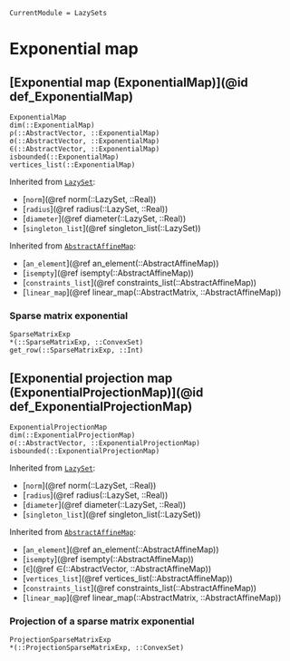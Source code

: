 ```@meta
CurrentModule = LazySets
```

# Exponential map

## [Exponential map (ExponentialMap)](@id def_ExponentialMap)

```@docs
ExponentialMap
dim(::ExponentialMap)
ρ(::AbstractVector, ::ExponentialMap)
σ(::AbstractVector, ::ExponentialMap)
∈(::AbstractVector, ::ExponentialMap)
isbounded(::ExponentialMap)
vertices_list(::ExponentialMap)
```
Inherited from [`LazySet`](@ref):
* [`norm`](@ref norm(::LazySet, ::Real))
* [`radius`](@ref radius(::LazySet, ::Real))
* [`diameter`](@ref diameter(::LazySet, ::Real))
* [`singleton_list`](@ref singleton_list(::LazySet))

Inherited from [`AbstractAffineMap`](@ref):
* [`an_element`](@ref an_element(::AbstractAffineMap))
* [`isempty`](@ref isempty(::AbstractAffineMap))
* [`constraints_list`](@ref constraints_list(::AbstractAffineMap))
* [`linear_map`](@ref linear_map(::AbstractMatrix, ::AbstractAffineMap))

### Sparse matrix exponential

```@docs
SparseMatrixExp
*(::SparseMatrixExp, ::ConvexSet)
get_row(::SparseMatrixExp, ::Int)
```

## [Exponential projection map (ExponentialProjectionMap)](@id def_ExponentialProjectionMap)

```@docs
ExponentialProjectionMap
dim(::ExponentialProjectionMap)
σ(::AbstractVector, ::ExponentialProjectionMap)
isbounded(::ExponentialProjectionMap)
```
Inherited from [`LazySet`](@ref):
* [`norm`](@ref norm(::LazySet, ::Real))
* [`radius`](@ref radius(::LazySet, ::Real))
* [`diameter`](@ref diameter(::LazySet, ::Real))
* [`singleton_list`](@ref singleton_list(::LazySet))

Inherited from [`AbstractAffineMap`](@ref):
* [`an_element`](@ref an_element(::AbstractAffineMap))
* [`isempty`](@ref isempty(::AbstractAffineMap))
* [`∈`](@ref ∈(::AbstractVector, ::AbstractAffineMap))
* [`vertices_list`](@ref vertices_list(::AbstractAffineMap))
* [`constraints_list`](@ref constraints_list(::AbstractAffineMap))
* [`linear_map`](@ref linear_map(::AbstractMatrix, ::AbstractAffineMap))

### Projection of a sparse matrix exponential

```@docs
ProjectionSparseMatrixExp
*(::ProjectionSparseMatrixExp, ::ConvexSet)
```
